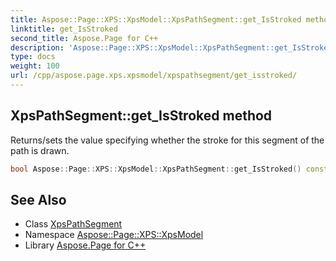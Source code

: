 ```yaml
---
title: Aspose::Page::XPS::XpsModel::XpsPathSegment::get_IsStroked method
linktitle: get_IsStroked
second_title: Aspose.Page for C++
description: 'Aspose::Page::XPS::XpsModel::XpsPathSegment::get_IsStroked method. Returns/sets the value specifying whether the stroke for this segment of the path is drawn in C++.'
type: docs
weight: 100
url: /cpp/aspose.page.xps.xpsmodel/xpspathsegment/get_isstroked/
---
```

## XpsPathSegment::get_IsStroked method


Returns/sets the value specifying whether the stroke for this segment of the path is drawn.

```cpp
bool Aspose::Page::XPS::XpsModel::XpsPathSegment::get_IsStroked() const
```

## See Also

* Class [XpsPathSegment](../)
* Namespace [Aspose::Page::XPS::XpsModel](../../)
* Library [Aspose.Page for C++](../../../)

